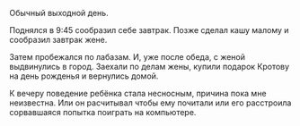 Обычный выходной день.

Поднялся в 9:45 сообразил себе завтрак. Позже сделал кашу малому и сообразил завтрак жене.

Затем пробежался по лабазам. И, уже после обеда, с женой выдвинулись в город.
Заехали по делам жены, купили подарок Кротову на день рожденья и вернулись домой.

К вечеру поведение ребёнка стала несносным, причина пока мне неизвестна. Или он расчитывал чтобы ему почитали или его расстроила сорвавшаяся попытка поиграть на компьютере.